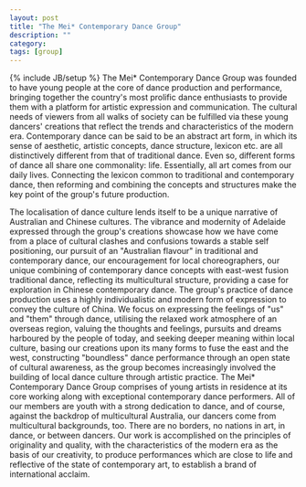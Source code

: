```yaml
---
layout: post
title: "The Mei* Contemporary Dance Group"
description: ""
category: 
tags: [group]
---
```

{% include JB/setup %}
The Mei* Contemporary Dance Group was founded to have young people at the core of dance production and performance, bringing together the country's most prolific dance enthusiasts to provide them with a platform for artistic expression and communication. The cultural needs of viewers from all walks of society can be fulfilled via these young dancers' creations that reflect the trends and characteristics of the modern era. Contemporary dance can be said to be an abstract art form, in which its sense of aesthetic, artistic concepts, dance structure, lexicon etc. are all distinctively different from that of traditional dance. Even so, different forms of dance all share one commonality: life. Essentially, all art comes from our daily lives. Connecting the lexicon common to traditional and contemporary dance, then reforming and combining the concepts and structures make the key point of the group's future production.

The localisation of dance culture lends itself to be a unique narrative of Australian and Chinese cultures. The vibrance and modernity of Adelaide expressed through the group's creations showcase how we have come from a place of cultural clashes and confusions towards a stable self positioning, our pursuit of an "Australian flavour" in traditional and contemporary dance, our encouragement for local choreographers, our unique combining of contemporary dance concepts with east-west fusion traditional dance, reflecting its multicultural structure, providing a case for exploration in Chinese contemporary dance. The group's practice of dance production uses a highly individualistic and modern form of expression to convey the culture of China. We focus on expressing the feelings of "us" and "them" through dance, utilising the relaxed work atmosphere of an overseas region, valuing the thoughts and feelings, pursuits and dreams harboured by the people of today, and seeking deeper meaning within local culture, basing our creations upon its many forms to fuse the east and the west, constructing "boundless" dance performance through an open state of cultural awareness, as the group becomes increasingly involved the building of local dance culture through artistic practice. The Mei* Contemporary Dance Group comprises of young artists in residence at its core working along with exceptional contemporary dance performers. All of our members are youth with a strong dedication to dance, and of course, against the backdrop of multicultural Australia, our dancers come from multicultural backgrounds, too. There are no borders, no nations in art, in dance, or between dancers. Our work is accomplished on the principles of originality and quality, with the characteristics of the modern era as the basis of our creativity, to produce performances which are close to life and reflective of the state of contemporary art, to establish a brand of international acclaim.
